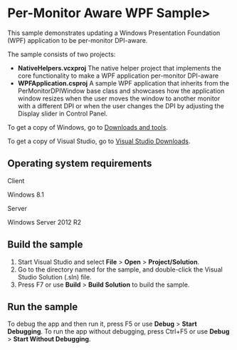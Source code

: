 Per-Monitor Aware WPF Sample\>
==============================

This sample demonstrates updating a Windows Presentation Foundation (WPF) application to be per-monitor DPI-aware.

The sample consists of two projects:

-   **NativeHelpers.vcxproj** The native helper project that implements the core functionality to make a WPF application per-monitor DPI-aware
-   **WPFApplication.csproj** A sample WPF application that inherits from the PerMonitorDPIWindow base class and showcases how the application window resizes when the user moves the window to another monitor with a different DPI or when the user changes the DPI by adjusting the Display slider in Control Panel.

To get a copy of Windows, go to [Downloads and tools](http://go.microsoft.com/fwlink/p/?linkid=301696).

To get a copy of Visual Studio, go to [Visual Studio Downloads](http://go.microsoft.com/fwlink/p/?linkid=301697).

Operating system requirements
-----------------------------

Client

Windows 8.1

Server

Windows Server 2012 R2

Build the sample
----------------

1.  Start Visual Studio and select **File** \> **Open** \> **Project/Solution**.
2.  Go to the directory named for the sample, and double-click the Visual Studio Solution (.sln) file.
3.  Press F7 or use **Build** \> **Build Solution** to build the sample.

Run the sample
--------------

To debug the app and then run it, press F5 or use **Debug** \> **Start Debugging**. To run the app without debugging, press Ctrl+F5 or use **Debug** \> **Start Without Debugging**.

